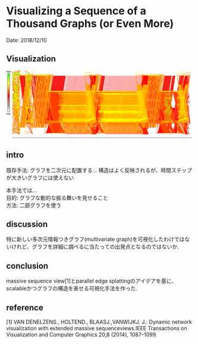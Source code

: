 # Visualizing a Sequence of a Thousand Graphs (or Even More)

Date: 2018/12/10
## Visualization
![](img/vstg-fig6.png)
## intro

既存手法:
グラフを二次元に配置する... 構造はよく反映されるが、時間ステップが大きいグラフには使えない

本手法では...  
目的: グラフな動的な振る舞いを見せること  
方法: 二部グラフを使う

## discussion
特に新しい多次元情報つきグラフ(multivariate graph)を可視化したわけではないけれど、グラフを詳細に調べるに当たっての出発点となるのではないか.

## conclusion
massive sequence view[1]とparallel edge splattingのアイデアを基に、scalableかつグラフの構造を表せる可視化手法を作った.


## reference
[1] VAN DENELZENS., HOLTEND., BLAASJ.,VANWIJKJ. J.:  Dynamic network visualization with extended massive sequenceviews.IEEE Transactions on Visualization and Computer Graphics 20,8 (2014), 1087–1099.